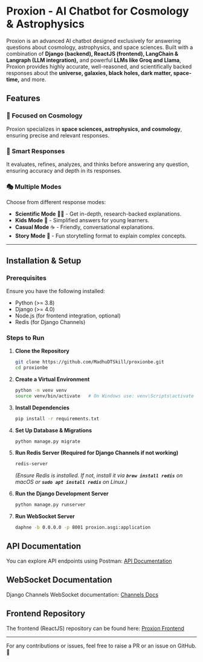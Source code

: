 # Proxion - AI Chatbot for Cosmology & Astrophysics

Proxion is an advanced AI chatbot designed exclusively for answering questions about cosmology, astrophysics, and space sciences. Built with a combination of **Django (backend), ReactJS (frontend), LangChain & Langraph (LLM integration),** and powerful **LLMs like Groq and Llama**, Proxion provides highly accurate, well-reasoned, and scientifically backed responses about the **universe, galaxies, black holes, dark matter, space-time,** and more.

## Features

### 🌌 Focused on Cosmology
Proxion specializes in **space sciences, astrophysics, and cosmology**, ensuring precise and relevant responses.

### 🤖 Smart Responses
It evaluates, refines, analyzes, and thinks before answering any question, ensuring accuracy and depth in its responses.

### 🎭 Multiple Modes
Choose from different response modes:
- **Scientific Mode** 🧑‍🔬 - Get in-depth, research-backed explanations.
- **Kids Mode** 👦 - Simplified answers for young learners.
- **Casual Mode** ☕ - Friendly, conversational explanations.
- **Story Mode** 📖 - Fun storytelling format to explain complex concepts.

---
## Installation & Setup

### Prerequisites

Ensure you have the following installed:

- Python (>= 3.8)
- Django (>= 4.0)
- Node.js (for frontend integration, optional)
- Redis (for Django Channels)

### Steps to Run

1. **Clone the Repository**

   ```bash
   git clone https://github.com/MadhuDTSkill/proxionbe.git
   cd proxionbe
   ```

2. **Create a Virtual Environment**

   ```bash
   python -m venv venv
   source venv/bin/activate   # On Windows use: venv\Scripts\activate
   ```

3. **Install Dependencies**

   ```bash
   pip install -r requirements.txt
   ```

4. **Set Up Database & Migrations**

   ```bash
   python manage.py migrate
   ```

5. **Run Redis Server (Required for Django Channels if not working)**

   ```bash
   redis-server
   ```

   *(Ensure Redis is installed. If not, install it via ****`brew install redis`**** on macOS or ****`sudo apt install redis`**** on Linux.)*

6. **Run the Django Development Server**

   ```bash
   python manage.py runserver
   ```

7. **Run WebSocket Server**

   ```bash
   daphne -b 0.0.0.0 -p 8001 proxion.asgi:application
   ```

## API Documentation

You can explore API endpoints using Postman:
[API Documentation](https://documenter.getpostman.com/view/23753014/2sA3s9Eokv)

## WebSocket Documentation

Django Channels WebSocket documentation: [Channels Docs](https://channels.readthedocs.io/en/latest/)

## Frontend Repository

The frontend (ReactJS) repository can be found here:
[Proxion Frontend](https://github.com/MadhuDTSkill/proxionfe.git)

---

For any contributions or issues, feel free to raise a PR or an issue on GitHub. 🚀


